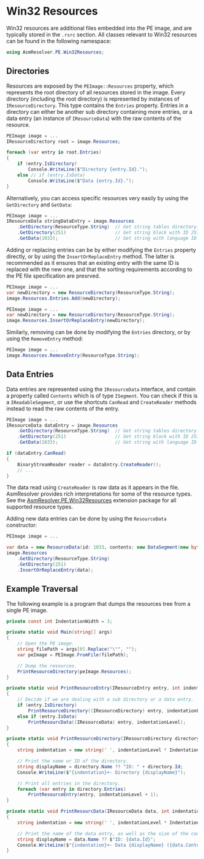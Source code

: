 # Win32 Resources

Win32 resources are additional files embedded into the PE image, and are
typically stored in the `.rsrc` section. All classes relevant to Win32
resources can be found in the following namespace:

``` csharp
using AsmResolver.PE.Win32Resources;
```

## Directories

Resources are exposed by the `PEImage::Resources` property, which
represents the root directory of all resources stored in the image.
Every directory (including the root directory) is represented by
instances of `IResourceDirectory`. This type contains the `Entries`
property. Entries in a directory can either be another sub directory
containing more entries, or a data entry (an instance of
`IResourceData`) with the raw contents of the resource.

``` csharp
PEImage image = ...
IResourceDirectory root = image.Resources;

foreach (var entry in root.Entries)
{
    if (entry.IsDirectory)
        Console.WriteLine($"Directory {entry.Id}.");
    else // if (entry.IsData)
        Console.WriteLine($"Data {entry.Id}.");
}
```

Alternatively, you can access specific resources very easily by using
the `GetDirectory` and `GetData`:

``` csharp
PEImage image = ...
IResourceData stringDataEntry = image.Resources
    .GetDirectory(ResourceType.String)  // Get string tables directory.
    .GetDirectory(251)                  // Get string block with ID 251
    .GetData(1033);                     // Get string with language ID 1033
```

Adding or replacing entries can be by either modifying the `Entries`
property directly, or by using the `InsertOrReplaceEntry` method.
The latter is recommended as it ensures that an existing entry with the
same ID is replaced with the new one, and that the sorting requirements
according to the PE file specification are presrved.

``` csharp
PEImage image = ...
var newDirectory = new ResourceDirectory(ResourceType.String);
image.Resources.Entries.Add(newDirectory);
```

``` csharp
PEImage image = ...
var newDirectory = new ResourceDirectory(ResourceType.String);
image.Resources.InsertOrReplaceEntry(newDirectory);
```

Similarly, removing can be done by modifying the `Entries` directory, or
by using the `RemoveEntry` method:

``` csharp
PEImage image = ...
image.Resources.RemoveEntry(ResourceType.String);
```

## Data Entries

Data entries are represented using the `IResourceData` interface, and
contain a property called `Contents` which is of type `ISegment`. You
can check if this is a `IReadableSegment`, or use the shortcuts
`CanRead` and `CreateReader` methods instead to read the raw contents of
the entry.

``` csharp
PEImage image = ...
IResourceData dataEntry = image.Resources
    .GetDirectory(ResourceType.String)  // Get string tables directory.
    .GetDirectory(251)                  // Get string block with ID 251
    .GetData(1033);                     // Get string with language ID 1033

if (dataEntry.CanRead)
{
    BinaryStreamReader reader = dataEntry.CreateReader();
    // ...
}
```

The data read using `CreateReader` is raw data as it appears in the file.
AsmResolver provides rich interpretations for some of the resource types.
See the [AsmResolver.PE.Win32Resources](../win32res/index.md) extension package for all supported resource types.

Adding new data entries can be done by using the `ResourceData`
constructor:

``` csharp
PEImage image = ...

var data = new ResourceData(id: 1033, contents: new DataSegment(new byte[] { ... }));
image.Resources
    .GetDirectory(ResourceType.String)
    .GetDirectory(251)
    .InsertOrReplaceEntry(data);
```

## Example Traversal

The following example is a program that dumps the resources tree from a
single PE image.

``` csharp
private const int IndentationWidth = 3;

private static void Main(string[] args)
{
    // Open the PE image.
    string filePath = args[0].Replace("\"", "");
    var peImage = PEImage.FromFile(filePath);

    // Dump the resources.
    PrintResourceDirectory(peImage.Resources);
}

private static void PrintResourceEntry(IResourceEntry entry, int indentationLevel = 0)
{
    // Decide if we are dealing with a sub directory or a data entry.
    if (entry.IsDirectory)
        PrintResourceDirectory((IResourceDirectory) entry, indentationLevel);
    else if (entry.IsData)
        PrintResourcData((IResourceData) entry, indentationLevel);
}

private static void PrintResourceDirectory(IResourceDirectory directory, int indentationLevel = 0)
{
    string indentation = new string(' ', indentationLevel * IndentationWidth);

    // Print the name or ID of the directory.
    string displayName = directory.Name ?? "ID: " + directory.Id;
    Console.WriteLine($"{indentation}+- Directory {displayName}");

    // Print all entries in the directory.
    foreach (var entry in directory.Entries)
        PrintResourceEntry(entry, indentationLevel + 1);
}

private static void PrintResourcData(IResourceData data, int indentationLevel)
{
    string indentation = new string(' ', indentationLevel * IndentationWidth);

    // Print the name of the data entry, as well as the size of the contents.
    string displayName = data.Name ?? $"ID: {data.Id}";
    Console.WriteLine($"{indentation}+- Data {displayName} ({data.Contents.GetPhysicalSize()} bytes)");
}
```

